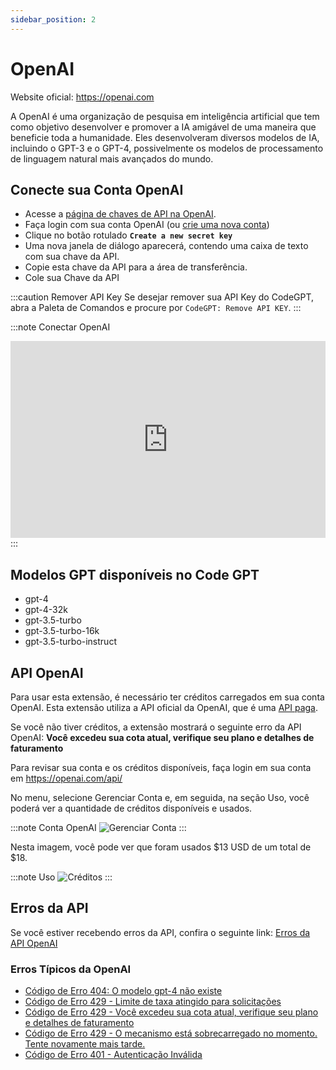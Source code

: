 ```yaml
---
sidebar_position: 2
---
```


# OpenAI

Website oficial: https://openai.com

A OpenAI é uma organização de pesquisa em inteligência artificial que tem como objetivo desenvolver e promover a IA amigável de uma maneira que beneficie toda a humanidade. Eles desenvolveram diversos modelos de IA, incluindo o GPT-3 e o GPT-4, possivelmente os modelos de processamento de linguagem natural mais avançados do mundo.

## Conecte sua Conta OpenAI
- Acesse a [página de chaves de API na OpenAI](https://platform.openai.com/account/api-keys).
- Faça login com sua conta OpenAI (ou [crie uma nova conta](https://platform.openai.com/signup))
- Clique no botão rotulado **`Create a new secret key`**
- Uma nova janela de diálogo aparecerá, contendo uma caixa de texto com sua chave da API.
- Copie esta chave da API para a área de transferência.
- Cole sua Chave da API

:::caution Remover API Key
Se desejar remover sua API Key do CodeGPT, abra a Paleta de Comandos e procure por `CodeGPT: Remove API KEY`.
:::

:::note Conectar OpenAI
<iframe width="100%" height="315" src="https://www.youtube.com/embed/vl6-5BigHzk?si=SgdXt0HAMah9-aal" title="YouTube video player" frameborder="0" allow="accelerometer; autoplay; clipboard-write; encrypted-media; gyroscope; picture-in-picture; web-share" allowfullscreen></iframe>
:::

## Modelos GPT disponíveis no Code GPT
- gpt-4
- gpt-4-32k
- gpt-3.5-turbo
- gpt-3.5-turbo-16k
- gpt-3.5-turbo-instruct

## API OpenAI

Para usar esta extensão, é necessário ter créditos carregados em sua conta OpenAI.
Esta extensão utiliza a API oficial da OpenAI, que é uma [API paga](https://openai.com/api/pricing/).

Se você não tiver créditos, a extensão mostrará o seguinte erro da API OpenAI:
**Você excedeu sua cota atual, verifique seu plano e detalhes de faturamento**

Para revisar sua conta e os créditos disponíveis, faça login em sua conta em https://openai.com/api/

No menu, selecione Gerenciar Conta e, em seguida, na seção Uso, você poderá ver a quantidade de créditos disponíveis e usados.

:::note Conta OpenAI
![Gerenciar Conta](https://user-images.githubusercontent.com/6216945/213941730-b48b8b6a-8f0d-4fea-b4b3-42edc838f42e.png)
:::

Nesta imagem, você pode ver que foram usados $13 USD de um total de $18.

:::note Uso
![Créditos](https://user-images.githubusercontent.com/6216945/213941720-1ae816dd-fedb-4026-ae8c-b8b374d1d0dd.png)
:::

## Erros da API
Se você estiver recebendo erros da API, confira o seguinte link: [Erros da API OpenAI](https://help.openai.com/en/collections/3675931-openai-api#api-error-codes-explained)

### Erros Típicos da OpenAI
- [Código de Erro 404: O modelo gpt-4 não existe](https://community.openai.com/t/when-i-try-the-gpt-4-model-chat-completion-in-api-request-i-get-an-error-that-model-does-not-exist/98850)
- [Código de Erro 429 - Limite de taxa atingido para solicitações](https://help.openai.com/en/articles/6891829-error-code-429-rate-limit-reached-for-requests)
- [Código de Erro 429 - Você excedeu sua cota atual, verifique seu plano e detalhes de faturamento](https://help.openai.com/en/articles/6891831-error-code-429-you-exceeded-your-current-quota-please-check-your-plan-and-billing-details)
- [Código de Erro 429 - O mecanismo está sobrecarregado no momento. Tente novamente mais tarde.](https://help.openai.com/en/articles/6891834-error-code-429-the-engine-is-currently-overloaded-please-try-again-later)
- [Código de Erro 401 - Autenticação Inválida](https://help.openai.com/en/articles/6891767-error-code-401-invalid-authentication)
